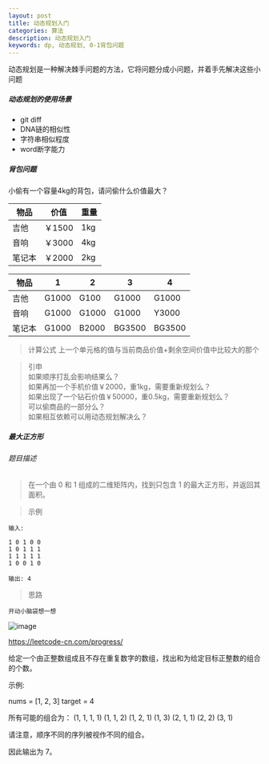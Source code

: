 ```yaml
---
layout: post
title: 动态规划入门
categories: 算法
description: 动态规划入门
keywords: dp, 动态规划, 0-1背包问题
---
```


动态规划是一种解决棘手问题的方法，它将问题分成小问题，并着手先解决这些小问题


##### 动态规划的使用场景
- git diff
- DNA链的相似性
- 字符串相似程度
- word断字能力

##### 背包问题
小偷有一个容量4kg的背包，请问偷什么价值最大？

 物品 | 价值 | 重量
---|---|---
吉他 | ￥1500 | 1kg
音响 | ￥3000 | 4kg
笔记本 | ￥2000 | 2kg

物品   |1 |2 | 3|4
---|---|---|---|---
吉他   | G1000 | G100 |G1000  |G1000|
音响   | G1000 |  G1000| G1000 | Y3000|
笔记本 | G1000 | B2000|BG3500  |BG3500 |

> 计算公式
上一个单元格的值与当前商品价值+剩余空间价值中比较大的那个
 
> 引申  
如果顺序打乱会影响结果么？  
如果再加一个手机价值￥2000，重1kg，需要重新规划么？  
如果出现了一个钻石价值￥50000，重0.5kg，需要重新规划么？  
可以偷商品的一部分么？  
如果相互依赖可以用动态规划解决么？

##### 最大正方形
###### 题目描述
> 在一个由 0 和 1 组成的二维矩阵内，找到只包含 1 的最大正方形，并返回其面积。

> 示例

```
输入: 

1 0 1 0 0
1 0 1 1 1
1 1 1 1 1
1 0 0 1 0

输出: 4

```


> 思路

```
开动小脑袋想一想
```

![image](https://pic.leetcode-cn.com/28657155fcebc3f210982e889ceef89f6295fb48999222bfe0e52514158c446e-image.png)



https://leetcode-cn.com/progress/



给定一个由正整数组成且不存在重复数字的数组，找出和为给定目标正整数的组合的个数。

示例:

nums = [1, 2, 3]
target = 4

所有可能的组合为：
(1, 1, 1, 1)
(1, 1, 2)
(1, 2, 1)
(1, 3)
(2, 1, 1)
(2, 2)
(3, 1)

请注意，顺序不同的序列被视作不同的组合。

因此输出为 7。



